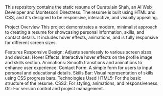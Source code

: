This repository contains the static resume of Quratulain Shah, an AI Web Developer and Montessori Directress. The resume is built using HTML and CSS, and it's designed to be responsive, interactive, and visually appealing.

Project Overview
This project demonstrates a modern, minimalist approach to creating a resume for showcasing personal information, skills, and contact details. It includes hover effects, animations, and is fully responsive for different screen sizes.

Features
Responsive Design: Adjusts seamlessly to various screen sizes and devices.
Hover Effects: Interactive hover effects on the profile image and skills section.
Animations: Smooth transitions and animations to enhance user experience.
Contact Form: A simple form for users to input personal and educational details.
Skills Bar: Visual representation of skills using CSS progress bars.
Technologies Used
HTML5: For the basic structure of the resume.
CSS3: For styling, animations, and responsiveness.
Git: For version control and project management.
